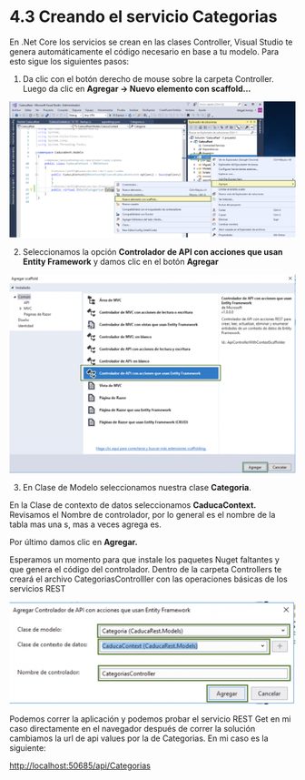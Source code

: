 # 4.3 Creando el servicio Categorias

En .Net Core los servicios se crean en las clases Controller, Visual Studio te genera automáticamente el código necesario en base a tu modelo. Para esto sigue los siguientes pasos:

1. Da clic con el botón derecho de mouse sobre la carpeta Controller. Luego da clic en **Agregar -&gt; Nuevo elemento con scaffold...**

![](../.gitbook/assets/image%20%2821%29.png)

2. Seleccionamos la opción **Controlador de API con acciones que usan Entity Framework** y damos clic en el botón **Agregar**

![](../.gitbook/assets/image%20%2886%29.png)

3. En Clase de Modelo seleccionamos nuestra clase **Categoria**.

En la Clase de contexto de datos seleccionamos **CaducaContext.**  
Revisamos el Nombre de controlador, por lo general es el nombre de la tabla mas una s, mas a veces agrega es.

Por último damos clic en **Agregar.**

Esperamos un momento para que instale los paquetes Nuget faltantes y que genera el código del controlador. Dentro de la carpeta Controllers te creará el archivo CategoriasControlller con las operaciones básicas de los servicios REST

![](../.gitbook/assets/image%20%2820%29.png)

Podemos correr la aplicación y podemos probar el servicio REST Get en mi caso directamente en el navegador después de correr la solución cambiamos la url de api values por la de Categorias. En mi caso es la siguiente:

[http://localhost:50685/api/Categorias](http://localhost:50685/api/Categorias)

### 

